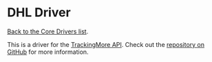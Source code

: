 # DHL Driver

[Back to the Core Drivers list](drivers.md#core-drivers).

This is a driver for the [TrackingMore API][trackingmore]. Check out the [repository on GitHub][repo] for more information.

[repo]: https://github.com/parceltrap/driver-trackingmore
[trackingmore]: https://trackingmore.com

